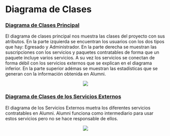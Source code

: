 # Diagrama de Clases

### [Diagrama de Clases Principal](/Modelo_de_Dominio/Diagramas_de_Clases/Diagrama_de_Clases)
El diagrama de clases principal nos muestra las clases del proyecto con sus atributos. En la parte izquierda se encuentran los usuarios con los dos tipos que hay: Egresado y Administrador. En la parte derecha se muestran las suscripciones con los servicios y paquetes contratables de forma que un paquete incluye varios servicios. A su vez los servicios se conectan de forma débil con los servicios externos que se explican en el diagrama inferior. En la parte superior adémas se muestran las estadísticas que se generan con la información obtenida en Alumni.
<div align="center">
  <image src= "./Diagramas_de_Clases/Diagrama_de_Clases/Diagrama_de_Clases.svg">
</div>

### [Diagrama de Clases de los Servicios Externos](/Modelo_de_Dominio/Diagramas_de_Clases/Diagrama_de_Servicios_Externos)
El diagrama de los Servicios Externos muetra los diferentes servicios contratables en Alumni. Alumni funciona como intermediario para usar estos servicios pero no se hace responsable de ellos.
<div align="center">
  <image src= "./Diagrama_de_Servicios_Externos/Diagrama_de_Servicios_Externos.svg">
</div>
